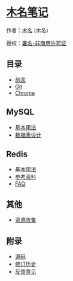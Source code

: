# [木名笔记]()

作者：[木名](https://github.com/mumingv) (木名)

授权：<a rel="license" href="http://creativecommons.org/licenses/by-nc/4.0/">署名-非商用许可证</a>

## 目录
- [前言](#README)
- [Git](#docs/git)
- [Chrome](#docs/chrome)


## MySQL
- [基本用法](#docs/mysql_basic_usage)
- [数据表设计](#docs/mysql_table_design)


## Redis
- [基本用法](#docs/redis_basic_usage)
- [参考资料](#docs/redis_reference)
- [FAQ](#docs/redis_faq)


## 其他
- [资源收集](#docs/other_resource)


## 附录 
- [源码](https://github.com/mumingv/gitreposity)
- [修订历史](https://github.com/mumingv/gitreposity/commits/master)
- [反馈意见](https://github.com/mumingv/gitreposity/issues)

